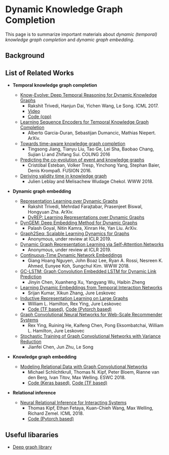 # Dynamic Knowledge Graph Completion
This page is to summarize important materials about *dynamic (temporal) knowledge graph completion* and *dynamic graph embedding*.

## Background

## List of Related Works
- **Temporal knowledge graph completion**
	- [Know-Evolve: Deep Temporal Reasoning for Dynamic Knowledge Graphs](https://arxiv.org/abs/1705.05742)
		- Rakshit Trivedi, Hanjun Dai, Yichen Wang, Le Song. ICML 2017.
		- [Video](https://vimeo.com/238228194)
		- [Code (cpp)](https://github.com/rstriv/Know-Evolve)
	- [Learning Sequence Encoders for Temporal Knowledge Graph Completion](https://arxiv.org/abs/1809.03202)
		- Alberto Garcia-Duran, Sebastijan Dumancic, Mathias Niepert. ArXiv.
	- [Towards time-aware knowledge graph completion](http://aclweb.org/anthology/C16-1161)
		- Tingsong Jiang, Tianyu Liu, Tao Ge, Lei Sha, Baobao Chang, Sujian Li and Zhifang Sui. COLING 2016
	- [Predicting the co-evolution of event and knowledge graphs](https://arxiv.org/abs/1512.06900)
		- Cristóbal Esteban, Volker Tresp, Yinchong Yang, Stephan Baier, Denis Krompaß. FUSION 2016.
	- [Deriving validity time in knowledge graph](https://dl.acm.org/citation.cfm?id=3191639)
		- Julien Leblay and Melisachew Wudage Chekol. WWW 2018.

- **Dynamic graph embedding**
	- [Representation Learning over Dynamic Graphs](https://arxiv.org/abs/1803.04051)
		- Rakshit Trivedi, Mehrdad Farajtabar, Prasenjeet Biswal, Hongyuan Zha. ArXiv.
		- [DyREP: Learning Representations over Dynamic Graphs](https://openreview.net/forum?id=HyePrhR5KX)
	- [DynGEM: Deep Embedding Method for Dynamic Graphs](https://arxiv.org/abs/1805.11273)
		- Palash Goyal, Nitin Kamra, Xinran He, Yan Liu. ArXiv.
	- [Graph2Seq: Scalable Learning Dynamics for Graphs](https://openreview.net/forum?id=Ske7ToC5Km)
		- Anonymous, under review at ICLR 2019.
	- [Dynamic Graph Representation Learning via Self-Attention Networks](https://openreview.net/forum?id=HylsgnCcFQ)
		- Anonymous, under review at ICLR 2019.
	- [Continuous-Time Dynamic Network Embeddings](http://ryanrossi.com/pubs/nguyen-et-al-WWW18-BigNet.pdf)
		- Giang Hoang Nguyen, John Boaz Lee, Ryan A. Rossi, Nesreen K. Ahmed, Eunyee Koh, Sungchul Kim. WWW 2018.
	- [GC-LSTM: Graph Convolution Embedded LSTM for Dynamic Link Prediction](https://arxiv.org/pdf/1812.04206.pdf)
		- Jinyin Chen, Xuanheng Xu, Yangyang Wu, Haibin Zheng
	- [Learning Dynamic Embeddings from Temporal Interaction Networks](https://www-cs.stanford.edu/~srijan/pubs/paper-interactions.pdf)
		- Srijan Kumar, Xikun Zhang, Jure Leskovec
	- [Inductive Representation Learning on Large Graphs](https://www-cs-faculty.stanford.edu/people/jure/pubs/graphsage-nips17.pdf)
		- William L. Hamilton, Rex Ying, Jure Leskovec
		- [Code (TF based)](https://github.com/williamleif/GraphSAGE), [Code (Pytorch based)](https://github.com/williamleif/graphsage-simple/)
	- [Graph Convolutional Neural Networks for Web-Scale Recommender Systems](https://arxiv.org/pdf/1806.01973)
		- Rex Ying, Ruining He, Kaifeng Chen, Pong Eksombatchai, William L. Hamilton, Jure Leskovec
	- [Stochastic Training of Graph Convolutional Networks with Variance Reduction](https://arxiv.org/pdf/1710.10568.pdf)
		- Jianfei Chen, Jun Zhu, Le Song

- **Knowledge graph embedding**
	- [Modeling Relational Data with Graph Convolutional Networks](https://arxiv.org/abs/1703.06103)
		- Michael Schlichtkrull, Thomas N. Kipf, Peter Bloem, Rianne van den Berg, Ivan Titov, Max Welling. ESWC 2018.
		- [Code (Keras based)](https://github.com/tkipf/relational-gcn), [Code (TF based)](https://github.com/MichSchli/RelationPrediction)

- **Relational inference**
	- [Neural Relational Inference for Interacting Systems](https://arxiv.org/abs/1802.04687)
		- Thomas Kipf, Ethan Fetaya, Kuan-Chieh Wang, Max Welling, Richard Zemel. ICML 2018.
		- [Code (Pytorch based)](https://github.com/ethanfetaya/NRI)

## Useful libararies
- [Deep graph library](https://www.dgl.ai)
